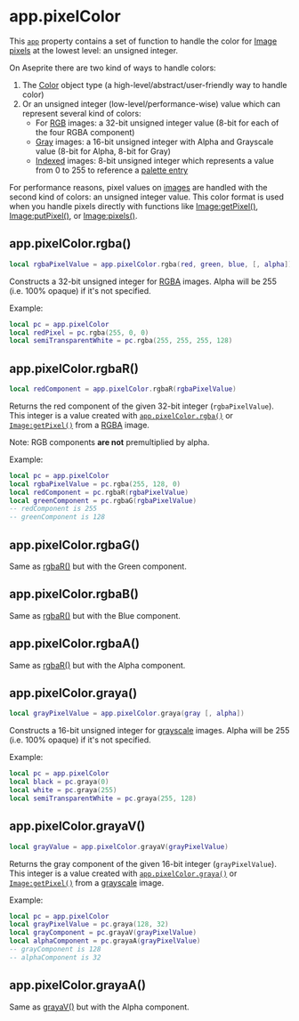 # app.pixelColor

This [`app`](app.md#app) property contains a set of function to handle the color
for [Image pixels](image.md#imagepixels) at the lowest level: an unsigned integer.

On Aseprite there are two kind of ways to handle colors:

1. The [Color](color.md#color) object type (a high-level/abstract/user-friendly way to handle color)
2. Or an unsigned integer (low-level/performance-wise) value which can represent several kind of colors:
   - For [RGB](colormode.md#colormodergb) images: a 32-bit unsigned integer value (8-bit for each of the four RGBA component)
   - [Gray](colormode.md#colormodegray) images: a 16-bit unsigned integer with Alpha and Grayscale value (8-bit for Alpha, 8-bit for Gray)
   - [Indexed](colormode.md#colormodeindexed) images: 8-bit unsigned
     integer which represents a value from 0 to 255 to reference a
     [palette entry](palette.md#palettegetcolor)

For performance reasons, pixel values on [images](image.md#image) are
handled with the second kind of colors: an unsigned integer value.
This color format is used when you handle pixels directly with functions like
[Image:getPixel()](image.md#imagegetpixel),
[Image:putPixel()](image.md#imageputpixel), or
[Image:pixels()](image.md#imagepixels).

## app.pixelColor.rgba()

```lua
local rgbaPixelValue = app.pixelColor.rgba(red, green, blue, [, alpha])
```

Constructs a 32-bit unsigned integer for [RGBA](colormode.md#colormodergb) images.
Alpha will be 255 (i.e. 100% opaque) if it's not specified.

Example:

```lua
local pc = app.pixelColor
local redPixel = pc.rgba(255, 0, 0)
local semiTransparentWhite = pc.rgba(255, 255, 255, 128)
```

## app.pixelColor.rgbaR()

```lua
local redComponent = app.pixelColor.rgbaR(rgbaPixelValue)
```

Returns the red component of the given 32-bit integer (`rgbaPixelValue`).
This integer is a value created with [`app.pixelColor.rgba()`](apppixelcolorrgba)
or [`Image:getPixel()`]() from a
[RGBA](colormode.md#colormodergb) image.

Note: RGB components **are not** premultiplied by alpha.

Example:

```lua
local pc = app.pixelColor
local rgbaPixelValue = pc.rgba(255, 128, 0)
local redComponent = pc.rgbaR(rgbaPixelValue)
local greenComponent = pc.rgbaG(rgbaPixelValue)
-- redComponent is 255
-- greenComponent is 128
```

## app.pixelColor.rgbaG()

Same as [rgbaR()](#apppixelcolorrgbar) but with the Green component.

## app.pixelColor.rgbaB()

Same as [rgbaR()](#apppixelcolorrgbar) but with the Blue component.

## app.pixelColor.rgbaA()

Same as [rgbaR()](#apppixelcolorrgbar) but with the Alpha component.

## app.pixelColor.graya()

```lua
local grayPixelValue = app.pixelColor.graya(gray [, alpha])
```

Constructs a 16-bit unsigned integer for [grayscale](colormode.md#colormodegrayscale) images.
Alpha will be 255 (i.e. 100% opaque) if it's not specified.

Example:

```lua
local pc = app.pixelColor
local black = pc.graya(0)
local white = pc.graya(255)
local semiTransparentWhite = pc.graya(255, 128)
```

## app.pixelColor.grayaV()

```lua
local grayValue = app.pixelColor.grayaV(grayPixelValue)
```

Returns the gray component of the given 16-bit integer (`grayPixelValue`).
This integer is a value created with [`app.pixelColor.graya()`](apppixelcolorgraya)
or [`Image:getPixel()`]() from a [grayscale](colormode.md#colormodegray) image.

Example:

```lua
local pc = app.pixelColor
local grayPixelValue = pc.graya(128, 32)
local grayComponent = pc.grayaV(grayPixelValue)
local alphaComponent = pc.grayaA(grayPixelValue)
-- grayComponent is 128
-- alphaComponent is 32
```

## app.pixelColor.grayaA()

Same as [grayaV()](#apppixelcolorgrayav) but with the Alpha component.
